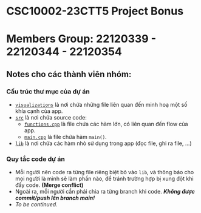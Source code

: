 # CSC10002-23CTT5 Project Bonus
# Members Group: 22120339 - 22120344 - 22120354


## Notes cho các thành viên nhóm:

### Cấu trúc thư mục của dự án
- [`visualizations`](./visualizations) là nơi chứa những file liên quan đến minh hoạ một số khía cạnh của app.
- [`src`](./src) là nơi chứa source code:
	- [`functions.cpp`](./src/functions.cpp) là file chứa các hàm lớn, có liên quan đến flow của app.
	- [`main.cpp`](./src/main.cpp) là file chứa hàm `main()`.
- [`lib`](./lib) là nơi chứa các hàm nhỏ sử dụng trong app (đọc file, ghi ra file, ...)

### Quy tắc code dự án
- Mỗi người nên code ra từng file riêng biệt bỏ vào `lib`, và thông báo cho mọi người là mình sẽ làm phần nào, để tránh trường hợp bị xung đột khi đẩy code. **(Merge conflict)**
- Ngoài ra, mỗi người cần phải chia ra từng branch khi code. ***Không được commit/push lên branch main!***
- *To be continued.*
